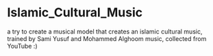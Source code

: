 # Islamic_Cultural_Music
a try to create a musical model that creates an islamic cultural music, trained by Sami Yusuf and Mohammed Alghoom music, collected from YouTube :)
